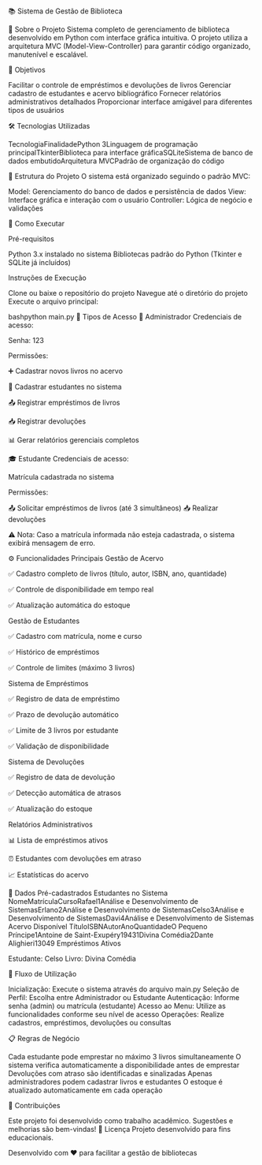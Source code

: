 📚 Sistema de Gestão de Biblioteca

📖 Sobre o Projeto
Sistema completo de gerenciamento de biblioteca desenvolvido em Python com interface gráfica intuitiva. O projeto utiliza a arquitetura MVC (Model-View-Controller) para garantir código organizado, manutenível e escalável.

🎯 Objetivos

Facilitar o controle de empréstimos e devoluções de livros
Gerenciar cadastro de estudantes e acervo bibliográfico
Fornecer relatórios administrativos detalhados
Proporcionar interface amigável para diferentes tipos de usuários

🛠️ Tecnologias Utilizadas

TecnologiaFinalidadePython 3Linguagem de programação principalTkinterBiblioteca para interface gráficaSQLiteSistema de banco de dados embutidoArquitetura MVCPadrão de organização do código

📁 Estrutura do Projeto
O sistema está organizado seguindo o padrão MVC:

Model: Gerenciamento do banco de dados e persistência de dados
View: Interface gráfica e interação com o usuário
Controller: Lógica de negócio e validações

🚀 Como Executar

Pré-requisitos

Python 3.x instalado no sistema
Bibliotecas padrão do Python (Tkinter e SQLite já incluídos)

Instruções de Execução

Clone ou baixe o repositório do projeto
Navegue até o diretório do projeto
Execute o arquivo principal:

bashpython main.py
👥 Tipos de Acesso
🔑 Administrador
Credenciais de acesso:

Senha: 123

Permissões:

➕ Cadastrar novos livros no acervo

👤 Cadastrar estudantes no sistema

📤 Registrar empréstimos de livros

📥 Registrar devoluções

📊 Gerar relatórios gerenciais completos

🎓 Estudante
Credenciais de acesso:

Matrícula cadastrada no sistema

Permissões:

📤 Solicitar empréstimos de livros (até 3 simultâneos)
📥 Realizar devoluções


⚠️ Nota: Caso a matrícula informada não esteja cadastrada, o sistema exibirá mensagem de erro.

⚙️ Funcionalidades Principais
Gestão de Acervo

✅ Cadastro completo de livros (título, autor, ISBN, ano, quantidade)

✅ Controle de disponibilidade em tempo real

✅ Atualização automática do estoque

Gestão de Estudantes

✅ Cadastro com matrícula, nome e curso

✅ Histórico de empréstimos

✅ Controle de limites (máximo 3 livros)

Sistema de Empréstimos

✅ Registro de data de empréstimo

✅ Prazo de devolução automático

✅ Limite de 3 livros por estudante

✅ Validação de disponibilidade

Sistema de Devoluções

✅ Registro de data de devolução

✅ Detecção automática de atrasos

✅ Atualização do estoque

Relatórios Administrativos

📊 Lista de empréstimos ativos

⏰ Estudantes com devoluções em atraso

📈 Estatísticas do acervo

💾 Dados Pré-cadastrados
Estudantes no Sistema
NomeMatrículaCursoRafael1Análise e Desenvolvimento de SistemasErlano2Análise e Desenvolvimento de SistemasCelso3Análise e Desenvolvimento de SistemasDavi4Análise e Desenvolvimento de Sistemas
Acervo Disponível
TítuloISBNAutorAnoQuantidadeO Pequeno Príncipe1Antoine de Saint-Exupéry19431Divina Comédia2Dante Alighieri13049
Empréstimos Ativos

Estudante: Celso
Livro: Divina Comédia

🔄 Fluxo de Utilização

Inicialização: Execute o sistema através do arquivo main.py
Seleção de Perfil: Escolha entre Administrador ou Estudante
Autenticação: Informe senha (admin) ou matrícula (estudante)
Acesso ao Menu: Utilize as funcionalidades conforme seu nível de acesso
Operações: Realize cadastros, empréstimos, devoluções ou consultas

📋 Regras de Negócio

Cada estudante pode emprestar no máximo 3 livros simultaneamente
O sistema verifica automaticamente a disponibilidade antes de emprestar
Devoluções com atraso são identificadas e sinalizadas
Apenas administradores podem cadastrar livros e estudantes
O estoque é atualizado automaticamente em cada operação

🤝 Contribuições

Este projeto foi desenvolvido como trabalho acadêmico. Sugestões e melhorias são bem-vindas!
📄 Licença
Projeto desenvolvido para fins educacionais.

Desenvolvido com ❤️ para facilitar a gestão de bibliotecas
